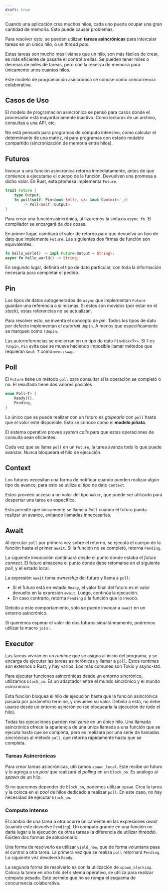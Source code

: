 ```yaml
---
draft: true
---
```


Cuando una aplicación crea muchos hilos, cada uno puede ocupar una gran cantidad de memoria. Esto puede causar problemas.

Para resolver esto, se pueden utilizan **tareas asincrónicas** para intercalar tareas en un único hilo, o un *thread pool*.

Estas tareas son mucho más livianas que un hilo, son más fáciles de crear, es más eficiente de pasarle el control a ellas. Se pueden tener miles o decenas de miles de tareas, pero con la reserva de memoria para únicamente unos cuantos hilos.

Este modelo de programación asincrónica se conoce como concurrencia colaborativa.

## Casos de Uso

El modelo de programación asincrónica se pensó para casos donde el procesador está mayoritariamente inactivo. Como lecturas de un archivo, consultas a una API, etc.

No está pensado para programas de cómputo intensivo, como calcular el determinante de una matriz, ni para programas con estado mutable compartido (sincronización de memoria entre hilos).

## Futuros

Invocar a una función asincrónica retorna inmediatamente, antes de que comience a ejecutarse el cuerpo de la función. Devuelven una promesa a dicho valor. En Rust, esta promesa implementa `Future`.

```Rust
trait Future {
	type Output;
	fn poll(self: Pin<&mut Self>, cx: &mut Context<'_>) 
		-> Poll<Self::Output>;
}
```

Para crear una función asincrónica, utilizaremos la sintaxis `async fn`. El compilador se encargará de dos cosas.

En primer lugar, cambiará el valor de retorno para que devuelva un tipo de dato que implemente `Future`. Las siguientes dos firmas de función son equivalentes:

```Rust
fn hello_world() -> impl Future<Output = String>;
async fn hello_world() -> String;
```

En segundo lugar, definirá el tipo de dato particular, con toda la información necesaria para completar el pedido.

## Pin

Los tipos de datos autogenerados de `async` que implementan `Future` guardan una referencia a sí mismas. Si estos son movidos (por estar en el *stack*), estas referencias no se actualizan.

Para resolver esto, se inventa el concepto de *pin*. Todos los tipos de dato por defecto implementan el *autotrait* `Unpin`. A menos que específicamente se marquen como `!Unpin`.

Las autorreferencias se encierran en un tipo de dato `Pin<Box<T>>`. Si `T` es `!Unpin`, `Pin` evita que se mueva haciendo imposible llamar métodos que requieran `&mut T` como `mem::swap`.

## Poll

El `Future` tiene un método `poll` para consultar si la operación se completó o no. El resultado tiene dos valores posibles

```Rust
enum Poll<T> {
	Ready(T),
	Pending,
}
```

Lo único que se puede realizar con un futuro es *golpearlo* con `poll` hasta que el valor esté disponible. Esto se conoce como el **modelo piñata**.

El sistema operativo provee *system calls* para que estas operaciones de consulta sean eficientes.

Cada vez que se llama `poll` en un `Future`, la tarea avanza todo lo que puede avanzar. Nunca bloqueará el hilo de ejecución.

## Context

Los futuros necesitan una forma de notificar cuando pueden realizar algún tipo de avance, para esto se utiliza el tipo de dato `Context`.

Estos proveen acceso a un valor del tipo `Waker`, que puede ser utilizado para despertar una tarea en específica.

Esto permite que únicamente se llame a `Poll` cuando el futuro pueda realizar un avance, evitando llamadas innecesarias.

## Await

Al ejecutar `poll` por primera vez sobre el retorno, se ejecuta el cuerpo de la función hasta el primer `await`. Si la función no se completó, retorna `Pending`.

La siguiente invocación continuará desde el punto donde estaba el *future connect*. El futuro almacena el punto donde debe retomarse en el siguiente *poll*, y el estado local.

La expresión `await` toma *ownership* del futuro y llama a `poll`:

- Si el futuro está en estado `Ready`, el valor final del futuro es el valor devuelto en la expresión `await`. Luego, continúa la ejecución.
- En caso contrario, retorna `Pending` a la función que lo invocó.

Debido a este comportamiento, solo se puede invocar a `await` en un entorno asincrónico.

Si queremos esperar el valor de dos futuros simultáneamente, podremos utilizar la macro `join!`.

## Executor

Las tareas vivirán en un *runtime* que se asigna al inicio del programa, y se encarga de ejecutar las tareas asincrónicas y llamar a `poll`. Estos *runtimes* son externos a Rust, y hay varios. Los más comunes son Tokio y async-std.

Para ejecutar funciones asincrónicas desde un entorno sincrónico, utilizamos `block_on`. Es un adaptador entre el mundo sincrónico y el mundo asincrónico.

Esta función bloquea el hilo de ejecución hasta que la función asincrónica pasada por parámetro termine, y devuelve su valor. Debido a esto, no debe usarse desde un entorno asincrónico (se bloquearía la ejecución de todo el hilo).

Todas las ejecuciones pueden realizarse en un único hilo. Una llamada asincrónica ofrece la apariencia de una única llamada a una función que se ejecuta hasta que se completa, pero es realizara por una serie de llamadas sincrónicas al método `poll`, que retorna rápidamente hasta que se completa.

### Tareas Asincrónicas

Para crear tareas asincrónicas, utilizamos `spawn_local`. Este recibe un futuro y lo agrega a un *pool* que realizará el *polling* en un `block_on`. Es análogo al *spawn* de un hilo.

Si no queremos depender de `block_on`, podemos utilizar `spawn`. Crea la tarea y la coloca en el *pool* de hilos dedicado a realizar `poll`. En este caso, no hay necesidad de ejecutar `block_on`.

### Computo Intenso

El cambio de una tarea a otra ocurre únicamente en las expresiones *await* (cuando este devuelve `Pending`). Un cómputo grande en una función no daría lugar a la ejecución de otras tareas (a diferencia de utilizar *threads*). Existen dos formas de solucionarlo.

Una forma de resolverlo es utilizar `yield_now`, que de forma voluntaria pasa el control a otra tarea. La primera vez que se realiza `poll` retornará `Pending`. La siguiente vez devolverá `Ready`.

La segunda forma de resolverlo es con la utilización de `spawn_blocking`. Coloca la tarea en otro hilo del sistema operativo, se utiliza para realizar cómputo pesado. Esto permite que no se rompa el esquema de concurrencia colaborativa.
